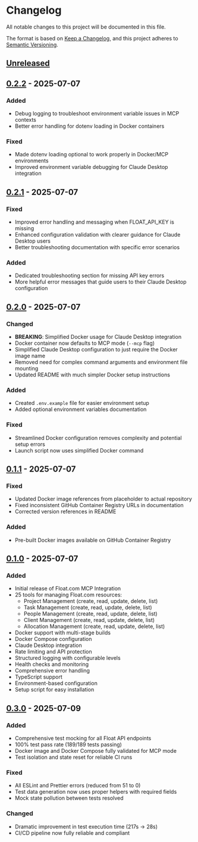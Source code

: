 # Changelog

All notable changes to this project will be documented in this file.

The format is based on [Keep a Changelog](https://keepachangelog.com/en/1.0.0/),
and this project adheres to [Semantic Versioning](https://semver.org/spec/v2.0.0.html).

## [Unreleased]

## [0.2.2] - 2025-07-07

### Added

- Debug logging to troubleshoot environment variable issues in MCP contexts
- Better error handling for dotenv loading in Docker containers

### Fixed

- Made dotenv loading optional to work properly in Docker/MCP environments
- Improved environment variable debugging for Claude Desktop integration

## [0.2.1] - 2025-07-07

### Fixed

- Improved error handling and messaging when FLOAT_API_KEY is missing
- Enhanced configuration validation with clearer guidance for Claude Desktop users
- Better troubleshooting documentation with specific error scenarios

### Added

- Dedicated troubleshooting section for missing API key errors
- More helpful error messages that guide users to their Claude Desktop configuration

## [0.2.0] - 2025-07-07

### Changed

- **BREAKING**: Simplified Docker usage for Claude Desktop integration
- Docker container now defaults to MCP mode (`--mcp` flag)
- Simplified Claude Desktop configuration to just require the Docker image name
- Removed need for complex command arguments and environment file mounting
- Updated README with much simpler Docker setup instructions

### Added

- Created `.env.example` file for easier environment setup
- Added optional environment variables documentation

### Fixed

- Streamlined Docker configuration removes complexity and potential setup errors
- Launch script now uses simplified Docker command

## [0.1.1] - 2025-07-07

### Fixed

- Updated Docker image references from placeholder to actual repository
- Fixed inconsistent GitHub Container Registry URLs in documentation
- Corrected version references in README

### Added

- Pre-built Docker images available on GitHub Container Registry

## [0.1.0] - 2025-07-07

### Added

- Initial release of Float.com MCP Integration
- 25 tools for managing Float.com resources:
  - Project Management (create, read, update, delete, list)
  - Task Management (create, read, update, delete, list)
  - People Management (create, read, update, delete, list)
  - Client Management (create, read, update, delete, list)
  - Allocation Management (create, read, update, delete, list)
- Docker support with multi-stage builds
- Docker Compose configuration
- Claude Desktop integration
- Rate limiting and API protection
- Structured logging with configurable levels
- Health checks and monitoring
- Comprehensive error handling
- TypeScript support
- Environment-based configuration
- Setup script for easy installation

## [0.3.0] - 2025-07-09

### Added
- Comprehensive test mocking for all Float API endpoints
- 100% test pass rate (189/189 tests passing)
- Docker image and Docker Compose fully validated for MCP mode
- Test isolation and state reset for reliable CI runs

### Fixed
- All ESLint and Prettier errors (reduced from 51 to 0)
- Test data generation now uses proper helpers with required fields
- Mock state pollution between tests resolved

### Changed
- Dramatic improvement in test execution time (217s → 28s)
- CI/CD pipeline now fully reliable and compliant

[Unreleased]: https://github.com/asachs01/float-mcp/compare/v0.3.0...HEAD
[0.2.2]: https://github.com/asachs01/float-mcp/compare/v0.2.1...v0.2.2
[0.2.1]: https://github.com/asachs01/float-mcp/compare/v0.2.0...v0.2.1
[0.2.0]: https://github.com/asachs01/float-mcp/compare/v0.1.1...v0.2.0
[0.1.1]: https://github.com/asachs01/float-mcp/compare/v0.1.0...v0.1.1
[0.1.0]: https://github.com/asachs01/float-mcp/releases/tag/v0.1.0
[0.3.0]: https://github.com/asachs01/float-mcp/compare/v0.2.2...v0.3.0
